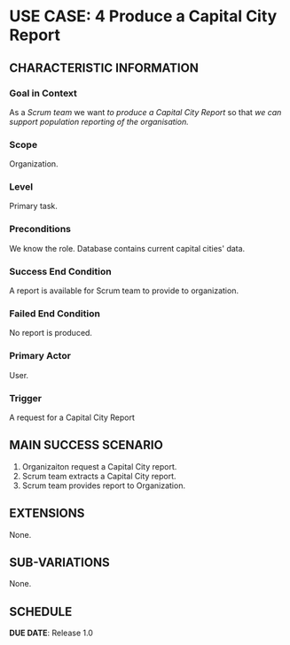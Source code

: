 # USE CASE: 4 Produce a Capital City Report 
## CHARACTERISTIC INFORMATION

### Goal in Context

As a *Scrum team* we want *to produce a Capital City Report* so that *we can support population reporting of the organisation.*

### Scope

Organization.

### Level

Primary task.

### Preconditions

We know the role.  Database contains current capital cities' data.

### Success End Condition

A report is available for Scrum team to provide to organization.

### Failed End Condition

No report is produced.

### Primary Actor

User.

### Trigger

A request for a Capital City Report

## MAIN SUCCESS SCENARIO

1. Organizaiton request a Capital City report.
2. Scrum team extracts a Capital City report.
3. Scrum team provides report to Organization.

## EXTENSIONS

None.

## SUB-VARIATIONS

None.

## SCHEDULE

**DUE DATE**: Release 1.0
